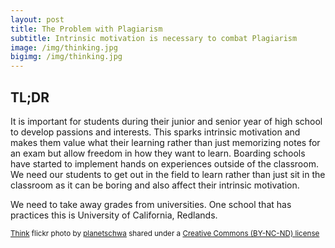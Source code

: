 ```yaml
---
layout: post
title: The Problem with Plagiarism
subtitle: Intrinsic motivation is necessary to combat Plagiarism
image: /img/thinking.jpg
bigimg: /img/thinking.jpg
---
```

## TL;DR

It is important for students during their junior and senior year of high school to develop passions and interests. This sparks intrinsic motivation and makes them value what their learning rather than just memorizing notes for an exam but allow freedom in how they want to learn. Boarding schools have started to implement hands on experiences outside of the classroom. We need our students to get out in the field to learn rather than just sit in the classroom as it can be boring and also affect their intrinsic motivation.

We need to take away grades from universities. One school that has practices this is University of California, Redlands.

<small> <a title="Think" href="https://flickr.com/photos/planetschwa/99535218">Think</a> flickr photo by <a href="https://flickr.com/people/planetschwa">planetschwa</a> shared under a <a href="https://creativecommons.org/licenses/by-nc-nd/2.0/">Creative Commons (BY-NC-ND) license</a> </small>
